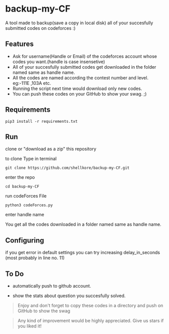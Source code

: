 # backup-my-CF
A tool made to backup(save a copy in local disk) all of your succesfully submitted codes on codeforces :)

## Features

* Ask for username(Handle or Email) of the codeforces account whose codes you want.(handle is case insensetive)
* All of your succesfully submitted codes get downloaded in the folder named same as handle name.
* All the codes are named according the contest number and level. eg:-111E ,103A etc.
* Running the script next time would download only new codes.
* You can push these codes on your GitHub to show your swag. ;)

## Requirements


`pip3 install -r requirements.txt`

## Run

clone or "download as a zip" this repository

to clone Type in terminal

`git clone https://github.com/shellkore/backup-my-CF.git`

enter the repo

`cd backup-my-CF`

run codeForces File

`python3 codeForces.py`

enter handle name

You get all the codes downloaded in a folder named same as handle name.

## Configuring

if you get error in default settings you can try increasing delay_in_seconds (most probably in line no. 11)

## To Do

* automatically push to github account.

* show the stats about question you succesfully solved.

>Enjoy and don't forget to copy these codes in a directory and push on GitHub to show the swag

>Any kind of improvement would be highly appreciated. Give us stars if you liked it!
